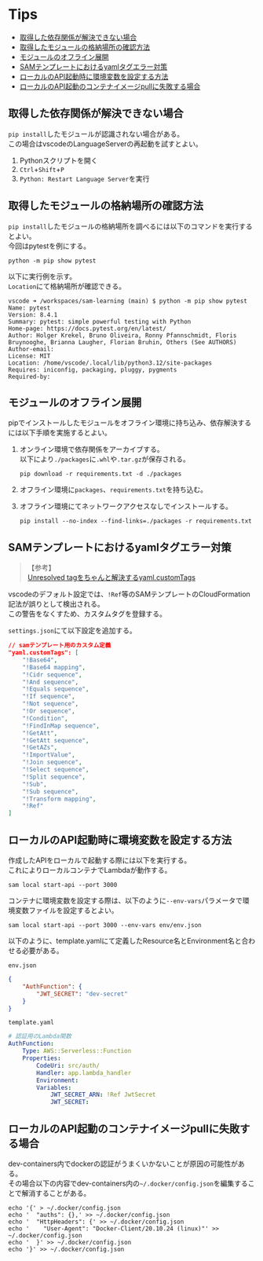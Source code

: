 <!-- omit in toc -->
# Tips

- [取得した依存関係が解決できない場合](#取得した依存関係が解決できない場合)
- [取得したモジュールの格納場所の確認方法](#取得したモジュールの格納場所の確認方法)
- [モジュールのオフライン展開](#モジュールのオフライン展開)
- [SAMテンプレートにおけるyamlタグエラー対策](#samテンプレートにおけるyamlタグエラー対策)
- [ローカルのAPI起動時に環境変数を設定する方法](#ローカルのapi起動時に環境変数を設定する方法)
- [ローカルのAPI起動のコンテナイメージpullに失敗する場合](#ローカルのapi起動のコンテナイメージpullに失敗する場合)

## 取得した依存関係が解決できない場合

`pip install`したモジュールが認識されない場合がある。  
この場合はvscodeのLanguageServerの再起動を試すとよい。

1. Pythonスクリプトを開く
1. `Ctrl`+`Shift`+`P`
2. `Python: Restart Language Server`を実行

## 取得したモジュールの格納場所の確認方法

`pip install`したモジュールの格納場所を調べるには以下のコマンドを実行するとよい。  
今回はpytestを例にする。

```shell
python -m pip show pytest
```

以下に実行例を示す。  
`Location`にて格納場所が確認できる。

```shell
vscode ➜ /workspaces/sam-learning (main) $ python -m pip show pytest
Name: pytest
Version: 8.4.1
Summary: pytest: simple powerful testing with Python
Home-page: https://docs.pytest.org/en/latest/
Author: Holger Krekel, Bruno Oliveira, Ronny Pfannschmidt, Floris Bruynooghe, Brianna Laugher, Florian Bruhin, Others (See AUTHORS)
Author-email: 
License: MIT
Location: /home/vscode/.local/lib/python3.12/site-packages
Requires: iniconfig, packaging, pluggy, pygments
Required-by: 
```

## モジュールのオフライン展開

pipでインストールしたモジュールをオフライン環境に持ち込み、依存解決するには以下手順を実施するとよい。

1. オンライン環境で依存関係をアーカイブする。  
    以下により`./packages`に`.whl`や`.tar.gz`が保存される。

    ```shell
    pip download -r requirements.txt -d ./packages
    ```

2. オフライン環境に`packages`、`requirements.txt`を持ち込む。
3. オフライン環境にてネットワークアクセスなしでインストールする。

    ```shell
    pip install --no-index --find-links=./packages -r requirements.txt
    ```

## SAMテンプレートにおけるyamlタグエラー対策

> 【参考】  
> [Unresolved tagをちゃんと解決するyaml.customTags](https://zenn.dev/dannykitadani/articles/6678819ad7a4db)

vscodeのデフォルト設定では、`!Ref`等のSAMテンプレートのCloudFormation記法が誤りとして検出される。  
この警告をなくすため、カスタムタグを登録する。

`settings.json`にて以下設定を追加する。

```json
// samテンプレート用のカスタム定義
"yaml.customTags": [
    "!Base64",
    "!Base64 mapping",
    "!Cidr sequence",
    "!And sequence",
    "!Equals sequence",
    "!If sequence",
    "!Not sequence",
    "!Or sequence",
    "!Condition",
    "!FindInMap sequence",
    "!GetAtt",
    "!GetAtt sequence",
    "!GetAZs",
    "!ImportValue",
    "!Join sequence",
    "!Select sequence",
    "!Split sequence",
    "!Sub",
    "!Sub sequence",
    "!Transform mapping",
    "!Ref"
]
```

## ローカルのAPI起動時に環境変数を設定する方法

作成したAPIをローカルで起動する際には以下を実行する。  
これによりローカルコンテナでLambdaが動作する。

```shell
sam local start-api --port 3000
```

コンテナに環境変数を設定する際は、以下のように`--env-vars`パラメータで環境変数ファイルを設定するとよい。

```shell
sam local start-api --port 3000 --env-vars env/env.json
```

以下のように、template.yamlにて定義したResource名とEnvironment名と合わせる必要がある。

`env.json`

```json
{
    "AuthFunction": {
        "JWT_SECRET": "dev-secret"
    }
}
```

`template.yaml`

```yaml
# 認証用のLambda関数
AuthFunction:
    Type: AWS::Serverless::Function
    Properties:
        CodeUri: src/auth/
        Handler: app.lambda_handler
        Environment:
        Variables:
            JWT_SECRET_ARN: !Ref JwtSecret
            JWT_SECRET:
```

## ローカルのAPI起動のコンテナイメージpullに失敗する場合

dev-containers内でdockerの認証がうまくいかないことが原因の可能性がある。  
その場合以下の内容でdev-containers内の`~/.docker/config.json`を編集することで解消することがある。

```shell
echo '{' > ~/.docker/config.json
echo '  "auths": {},' >> ~/.docker/config.json
echo '  "HttpHeaders": {' >> ~/.docker/config.json
echo '    "User-Agent": "Docker-Client/20.10.24 (linux)"' >> ~/.docker/config.json
echo '  }' >> ~/.docker/config.json
echo '}' >> ~/.docker/config.json
```
